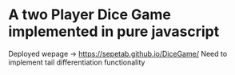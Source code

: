 # A two Player Dice Game implemented in pure javascript
Deployed wepage -> https://sepetab.github.io/DiceGame/ Need to implement tail differentiation functionality
